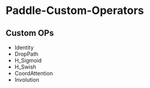 # Paddle-Custom-Operators

## Custom OPs
* Identity
* DropPath
* H_Sigmoid
* H_Swish
* CoordAttention
* Involution
